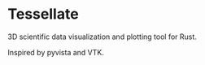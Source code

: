 # Tessellate 
3D scientific data visualization and plotting tool for Rust.

Inspired by pyvista and VTK. 
